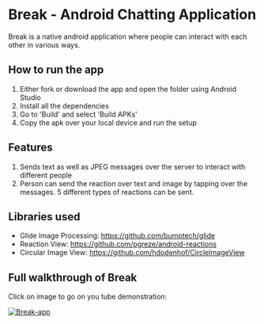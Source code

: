 # Break - Android Chatting Application
Break is a native android application where people can interact with each other in various ways.

## How to run the app
1. Either fork or download the app and open the folder using Android Studio
2. Install all the dependencies
3. Go to 'Build' and select 'Build APKs'
4. Copy the apk over your local device and run the setup

## Features
1. Sends text as well as JPEG messages over the server to interact with different people
2. Person can send the reaction over text and image by tapping over the messages. 5 different types of reactions can be sent.

## Libraries used
- Glide Image Processing: https://github.com/bumptech/glide
- Reaction View: https://github.com/pgreze/android-reactions
- Circular Image View: https://github.com/hdodenhof/CircleImageView

## Full walkthrough of Break
Click on image to go on you tube demonstration:

[![Break-app](https://img.youtube.com/vi/RiYI2EHQycM/0.jpg)](https://www.youtube.com/watch?v=RiYI2EHQycM)
